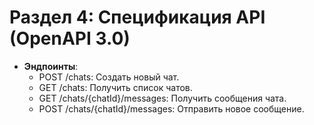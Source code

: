 # **Раздел 4: Спецификация API (OpenAPI 3.0)**

* **Эндпоинты**:  
  * POST /chats: Создать новый чат.  
  * GET /chats: Получить список чатов.  
  * GET /chats/{chatId}/messages: Получить сообщения чата.  
  * POST /chats/{chatId}/messages: Отправить новое сообщение. 